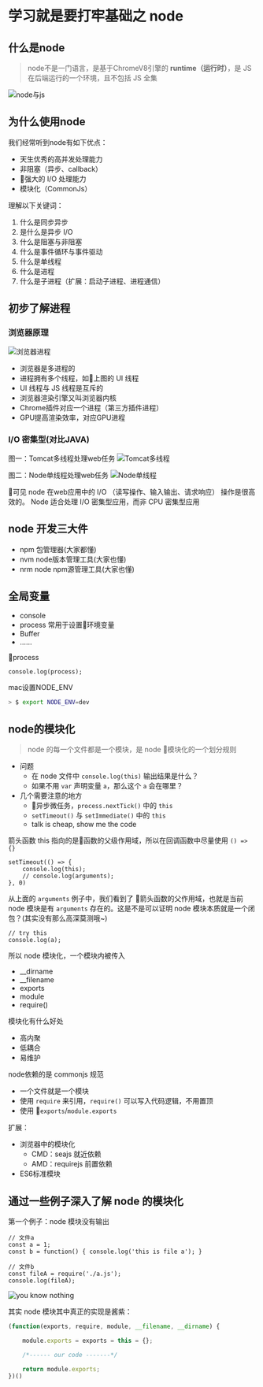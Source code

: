 # 学习就是要打牢基础之 node

## 什么是node
> node不是一门语言，是基于ChromeV8引擎的 **runtime（运行时）**，是 JS 在后端运行的一个环境，且不包括 JS 全集  

![node与js](./img/collection-of-node.jpg)

## 为什么使用node

我们经常听到node有如下优点：
- 天生优秀的高并发处理能力
- 非阻塞（异步、callback）
- 强大的 I/O 处理能力
- 模块化（CommonJs）

理解以下关键词：
1. 什么是同步异步
2. 是什么是异步 I/O
3. 什么是阻塞与非阻塞
4. 什么是事件循环与事件驱动
5. 什么是单线程
6. 什么是进程
7. 什么是子进程（扩展：启动子进程、进程通信）

## 初步了解进程

### 浏览器原理
![浏览器进程](./img/browser-engin.jpg)

- 浏览器是多进程的
- 进程拥有多个线程，如上图的 UI 线程
- UI 线程与 JS 线程是互斥的
- 浏览器渲染引擎又叫浏览器内核
- Chrome插件对应一个进程（第三方插件进程）
- GPU提高渲染效率，对应GPU进程

### I/O 密集型(对比JAVA)
图一：Tomcat多线程处理web任务
![Tomcat多线程](./img/tomcat.jpg)

图二：Node单线程处理web任务
![Node单线程](./img/node进程.jpg)

可见 node 在web应用中的 I/O （读写操作、输入输出、请求响应） 操作是很高效的。
Node 适合处理 I/O 密集型应用，而非 CPU 密集型应用

## node 开发三大件
- npm 包管理器(大家都懂)
- nvm node版本管理工具(大家也懂)
- nrm node npm源管理工具(大家也懂)

## 全局变量
- console
- process 常用于设置环境变量
- Buffer
- ……

process
```JS
console.log(process);
```

mac设置NODE_ENV
```bash
> $ export NODE_ENV=dev
```

## node的模块化
> node 的每一个文件都是一个模块，是 node 模块化的一个划分规则

- 问题
    - 在 node 文件中 `console.log(this)` 输出结果是什么？
    - 如果不用 `var` 声明变量 `a`，那么这个 `a` 会在哪里？
- 几个需要注意的地方
    - 异步微任务，`process.nextTick()` 中的 `this`
    - `setTimeout()` 与 `setImmediate()` 中的 `this`
    - talk is cheap, show me the code

箭头函数 this 指向的是函数的父级作用域，所以在回调函数中尽量使用 `() => {}`
```JS
setTimeout(() => {
    console.log(this);
    // console.log(arguments);
}, 0)
```

从上面的 `arguments` 例子中，我们看到了 箭头函数的父作用域，也就是当前 node 模块是有 `arguments` 存在的。这是不是可以证明 node 模块本质就是一个闭包？(其实没有那么高深莫测哦~)
```JS
// try this
console.log(a);
```

所以 node 模块化，一个模块内被传入
- __dirname
- __filename
- exports
- module
- require()

模块化有什么好处
- 高内聚
- 低耦合
- 易维护

node依赖的是 commonjs 规范
- 一个文件就是一个模块
- 使用 `require` 来引用，`require()` 可以写入代码逻辑，不用置顶
- 使用 `exports`/`module.exports`

扩展：
- 浏览器中的模块化
    - CMD：seajs 就近依赖
    - AMD：requirejs 前置依赖
- ES6标准模块

## 通过一些例子深入了解 node 的模块化
第一个例子：node 模块没有输出
```JS
// 文件a
const a = 1;
const b = function() { console.log('this is file a'); }

// 文件b
const fileA = require('./a.js');
console.log(fileA);
```

![you know nothing](./img/youknownothing.gif)

其实 node 模块其中真正的实现是酱紫：
```js
(function(exports, require, module, __filename, __dirname) {

    module.exports = exports = this = {};

    /*------ our code -------*/

    return module.exports;
})()
```


